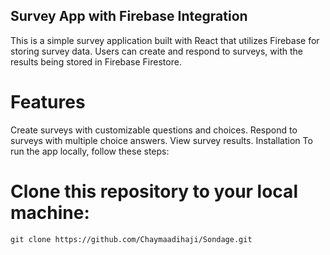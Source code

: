 ## Survey App with Firebase Integration
This is a simple survey application built with React that utilizes Firebase for storing survey data. Users can create and respond to surveys, with the results being stored in Firebase Firestore.

# Features
Create surveys with customizable questions and choices.
Respond to surveys with multiple choice answers.
View survey results.
Installation
To run the app locally, follow these steps:

# Clone this repository to your local machine:
`git clone https://github.com/Chaymaadihaji/Sondage.git`
